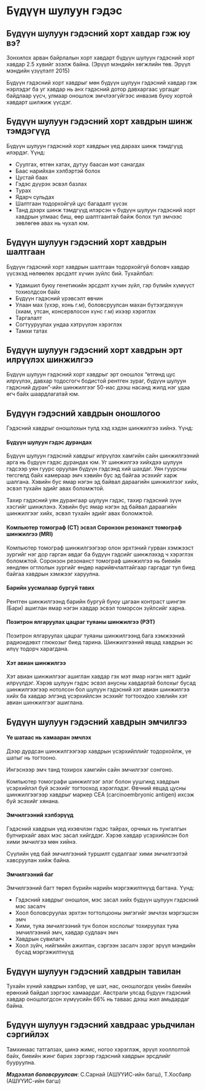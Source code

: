 # Бүдүүн шулуун гэдэс
## Бүдүүн шулуун гэдэсний хорт хавдар гэж юу вэ? 
Зонхилох арван байрлалын хорт хавдарт бүдүүн шулуун гэдэсний хорт хавдар 2.5 хувийг эзэлж байна.  (Эрүүл мэндийн хөгжлийн төв. Эрүүл мэндийн үзүүлэлт 2015)

Бүдүүн гэдэсний хорт хавдрыг мөн бүдүүн шулуун гэдэсний хавдар гэж нэрлэдэг ба уг хавдар нь анх гэдэсний дотор давхаргаас ургацаг байдлаар үүсч, улмаар оношлож эмчлээгүйгээс инвазив буюу хортой хавдарт шилжиж үүсдэг.

## Бүдүүн шулуун гэдэсний хорт хавдрын шинж тэмдэгүүд
Бүдүүн шулуун гэдэсний хорт хавдрын үед дараах шинж тэмдгүүд илэрдэг. Үүнд:

- Суулгах, өтгөн хатах, дутуу баасан мэт санагдах
- Баас нарийхан хэлбэртэй болох
- Цустай баах
- Гэдэс дүүрэх эсвэл базлах
- Турах
- Ядарч сульдах
- Шалтгаан тодорхойгүй цус багадалт үүсэх
- Танд дээрх шинж тэмдгүүд илэрсэн ч бүдүүн шулуун гэдэсний хорт хавдрын улмаас биш, өөр шалтгаантай байж болох тул эмчээс зөвлөгөө авах нь чухал юм.

## Бүдүүн шулуун гэдэсний хорт хавдрын шалтгаан
Бүдүүн гэдэсний хорт хавдрын шалтгаан тодорхойгүй боловч хавдар үүсэхэд нөлөөлөх эрсдэлт хүчин зүйлс бий. Тухайлбал:

- Удамшил буюу генетикийн эрсдэлт хүчин зүйл, гэр бүлийн хүмүүст тохиолдсон байх
- Бүдүүн гэдэсний үрэвсэлт өвчин
- Улаан мах (үхэр, хонь г.м), боловсруулсан махан бүтээгдэхүүн (хиам, утсан, консервлосон хүнс г.м) ихээр хэрэглэх
- Таргалалт
- Согтууруулах ундаа хэтрүүлэн хэрэглэх
- Тамхи татах

## Бүдүүн шулуун гэдэсний хорт хавдрын эрт илрүүлэх шинжилгээ
Бүдүүн шулуун гэдэсний хорт хавдрыг эрт оношлох “өтгөнд цус илрүүлэх, давхар тодосгогч бодистой рентген зураг, бүдүүн шулуун гэдэсний дуран”-ийн  шинжилгээг 50-иас дээш насанд жилд нэг удаа өгч байх шаардлагатай юм.

## Бүдүүн гэдэсний хавдрын оношлогоо
Гэдэсний хавдрыг оношлохын тулд хэд хэдэн шинжилгээ хийнэ. Үүнд:

#### Бүдүүн шулуун гэдэс дурандах
Бүдүүн шулуун гэдэсний хавдрыг илрүүлэх хамгийн сайн шинжилгээний арга нь бүдүүн гэдэс дурандах юм. Уг шинжилгээ хийхдээ шулуун гэдсээр уян гуурс оруулан бүдүүн гэдсэнд хий шахдаг. Уян гуурсны төгсгөлд байх камераар эмч хэвийн бус эд байгаа эсэхийг харж шалгана. Хэвийн бус ямар нэгэн эд байвал дараагийн шинжилгээг хийх, эсвэл тухайн эдийг авах боломжтой.

Тахир гэдэсний уян дурангаар шулуун гэдэс, тахир гэдэсний зүүн хэсгийг шинжлэнэ. Хэвийн бус ямар нэгэн эд байвал дараагийн шинжилгээг хийх, эсвэл тухайн эдийг авах боломжтой.

#### Компьютер томограф (СТ) эсвэл Соронзон резонанст томограф шинжилгээ (MRI)
Компьютер томограф шинжилгээгээр олон эрхтэний гурван хэмжээст зургийг нэг дор гарган авдаг ба бүдүүн гэдсийг шинжлэхэд ч хэрэглэх боломжтой.  Соронзон резонанст томограф шинжилгээ нь биеийн хөндлөн огтлолын зургийг өндөр нарийвчлалтайгаар гаргадаг тул биед байгаа хавдрын хэмжээг харуулна.

#### Барийн уусмалаар бургуй тавих 
Рентген шинжилгээнд барийн бургуй буюу цагаан контраст шингэн (Бари) ашиглан ямар нэгэн хавдар эсвэл томорсон зүйлсийг харна.

#### Позитрон ялгаруулах цацраг туяаны шинжилгээ (РЭТ)
Позитрон ялгаруулах цацраг туяаны шинжилгээнд бага хэмжээний радиоидэвхт глюкозыг биед тарина. Шинжилгээний явцад хавдрын эс илүү тодорч харагдана.

#### Хэт авиан шинжилгээ
Хэт авиан шинжилгээг ашиглан хавдар гэх мэт ямар нэгэн нягт эдийг илрүүлдэг. Хэрэв шулуун гэдэс эсвэл анусны хавдартай болохыг бусад шинжилгээгээр нотолсон бол шулуун гэдэсний хэт авиан шинжилгээ хийх ба хавдар элгэнд үсэрхийлсэн эсэхийг тогтоохдоо хэвлийн хэт авиан шинжилгээг ашиглана.

## Бүдүүн шулуун гэдэсний хавдрын эмчилгээ

#### Үе шатаас нь хамааран эмчлэх
Дээр дурдсан шинжилгээгээр хавдрын үсэрхийллийг тодорхойлж, үе шатыг нь тогтооно.

Ингэснээр эмч танд тохирох хамгийн сайн эмчилгээг сонгоно.

Компьютер томографи шинжилгээг элэг болон уушгинд хавдрын үсэрхийлэл буй эсэхийг тогтооход хэрэглэдэг. Өвчний явцад цусны шинжилгээгээр хавдрыг маркер СЕА (carcinoembryonic antigen) ихсэж буй эсэхийг хянана.

#### Эмчилгээний хэлбэрүүд
Гэдэсний хавдрын үед ихэвчлэн гэдэс тайрах, орчных нь тунгалгын булчирхайг авах мэс засал хийгддэг. Хэрэв хавдар үсэрхийлсэн бол хими эмчилгээ мөн хийнэ.

Сүүлийн үед бай эмчилгээний туршилт судалгааг хими эмчилгээтэй хавсруулан хийж байна.

#### Эмчилгээний баг
Эмчилгээний багт төрөл бүрийн нарийн мэргэжилтнүүд багтана. Үүнд:
- Гэдэсний хавдрыг оношлон, мэс засал хийх бүдүүн шулуун гэдэсний мэс засалч
- Хоол боловсруулах эрхтэн тогтолцооны эмгэгийг эмчлэх мэргэшсэн эмч
- Хими, туяа эмчилгээний тун болон хослолыг тохируулах туяа эмчилгээний эмч, хавдар судлаач эмч
- Хавдрын сувилагч
- Хоол зүйч, нийгмийн ажилтан, сэргээн засалч зэрэг эрүүл мэндийн бусад мэргэжилтнүүд

## Бүдүүн шулуун гэдэсний хавдрын тавилан
Тухайн хүний хавдрын хэлбэр, үе шат, нас, оношлогдох үеийн биеийн ерөнхий байдал зэргээс хамаардаг. Австрали улсад бүдүүн гэдэсний хавдар оношлогдсон хүмүүсийн 66% нь таваас дээш жил амьдардаг байна.

## Бүдүүн шулуун гэдэсний хавдраас урьдчилан сэргийлэх
Тамхинаас татгалзах, шинэ жимс, ногоо хэрэглэж, эрүүл хооллолтой байх, биеийн жинг барих зэргээр гэдэсний хавдрын эрсдлийг бууруулна.
 
 *__Мэдээлэл боловсруулсан__*: С.Сарнай (АШУҮИС-ийн багш), Т.Хосбаяр (АШУҮИС-ийн багш)


